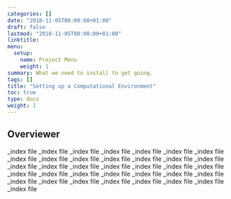 ```yaml
---
categories: []
date: "2018-11-05T00:00:00+01:00"
draft: false
lastmod: "2018-11-05T00:00:00+01:00"
linktitle:
menu:
  setup:
    name: Project Menu
    weight: 1
summary: What we need to install to get going. 
tags: []
title: "Setting up a Computational Environment"
toc: true
type: docs
weight: 1
---
```



## Overviewer

_index file _index file _index file _index file _index file _index file _index file _index file _index file _index file _index file _index file _index file _index file _index file _index file _index file _index file _index file _index file _index file _index file _index file _index file _index file _index file _index file _index file _index file _index file _index file _index file _index file _index file _index file _index file
